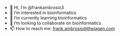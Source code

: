 - 👋 Hi, I’m @frankambrosio3
- 👀 I’m interested in bioinformatics
- 🌱 I’m currently learning bioinformatics
- 💞️ I’m looking to collaborate on bioinformatics
- 📫 How to reach me: frank.ambrosio@theiagen.com

<!---
frankambrosio3/frankambrosio3 is a ✨ special ✨ repository because its `README.md` (this file) appears on your GitHub profile.
You can click the Preview link to take a look at your changes. bioinformatics.
--->
